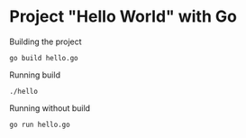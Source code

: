 # Project "Hello World" with Go

Building the project

```
go build hello.go
```

Running build

```
./hello
```

Running without build

```
go run hello.go
```